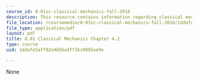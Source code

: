 ```yaml
---
course_id: 8-01sc-classical-mechanics-fall-2016
description: This resource contains information regarding classical mechanics.
file_location: /coursemedia/8-01sc-classical-mechanics-fall-2016/1ddafe5aff82e4b5ba4ff2bc0865ee9e_MIT8_01F16_chapter4.2.pdf
file_type: application/pdf
layout: pdf
title: 8.01 Classical Mechanics Chapter 4.2
type: course
uid: 1ddafe5aff82e4b5ba4ff2bc0865ee9e

---
```

None
